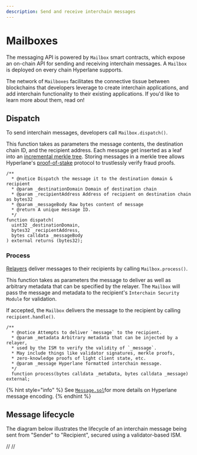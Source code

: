 ```yaml
---
description: Send and receive interchain messages
---
```


# Mailboxes

The messaging API is powered by `Mailbox` smart contracts, which expose an on-chain API for sending and receiving interchain messages. A `Mailbox` is deployed on every chain Hyperlane supports.

The network of `Mailboxes` facilitates the connective tissue between blockchains that developers leverage to create interchain applications, and add interchain functionality to their existing applications. If you'd like to learn more about them, read on!

## Dispatch

To send interchain messages, developers call `Mailbox.dispatch()`.

This function takes as parameters the message contents, the destination chain ID, and the recipient address. Each message get inserted as a leaf into an [incremental merkle tree](https://medium.com/@josephdelong/ethereum-2-0-deposit-merkle-tree-13ec8404ca4f). Storing messages in a merkle tree allows Hyperlane's [proof-of-stake](proof-of-stake.md) protocol to trustlessly verify fraud proofs.

```solidity
/**
  * @notice Dispatch the message it to the destination domain & recipient
  * @param _destinationDomain Domain of destination chain
  * @param _recipientAddress Address of recipient on destination chain as bytes32
  * @param _messageBody Raw bytes content of message
  * @return A unique message ID.
  */
function dispatch(
  uint32 _destinationDomain,
  bytes32 _recipientAddress,
  bytes calldata _messageBody
) external returns (bytes32);
```

### Process

[Relayers](agents/relayer.md) deliver messages to their recipients by calling `Mailbox.process()`.

This function takes as parameters the message to deliver as well as arbitrary metadata that can be specified by the relayer. The `Mailbox` will pass the message and metadata to the recipient's `Interchain Security Module` for validation.

If accepted, the `Mailbox` delivers the message to the recipient by calling `recipient.handle()`.

```solidity
/**
  * @notice Attempts to deliver `message` to the recipient.
  * @param _metadata Arbitrary metadata that can be injected by a relayer,
  * used by the ISM to verify the validity of `_message`.
  * May include things like validator signatures, merkle proofs,
  * zero-knowledge proofs of light client state, etc.
  * @param _message Hyperlane formatted interchain message.
  */
  function process(bytes calldata _metaData, bytes calldata _message) external;
```

{% hint style="info" %}
See [`Message.sol`](https://github.com/hyperlane-xyz/hyperlane-monorepo/blob/main/solidity/contracts/libs/Message.sol)for more details on Hyperlane message encoding.
{% endhint %}

## Message lifecycle

The diagram below illustrates the lifecycle of an interchain message being sent from "Sender" to "Recipient", secured using a validator-based ISM.

// <!-- INCLUDE diagrams/multisig-pos-ism.md -->
// <!-- END -->
